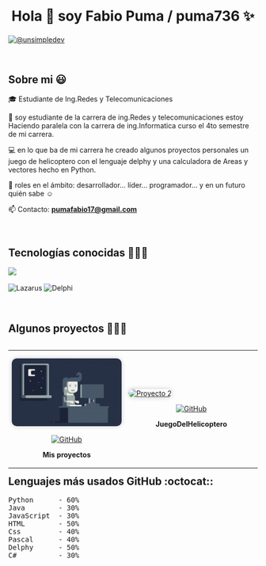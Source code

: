 <h1 align="center">Hola 👋  soy Fabio Puma / puma736 ✨ </h1> 

<p align="left">

<a href = "mailto:pumafabio17@gmail.com" target="blank"><img align="center" src="https://img.shields.io/badge/Gmail-D14836?style=for-the-badge&logo=gmail&logoColor=white" alt="@unsimpledev"  /></a>
  </p>
<br>
<h2>Sobre mi 😃</h2>
<!--Intro start-->

<p align="left">
🎓  Estudiante de Ing.Redes y Telecomunicaciones

:bust_in_silhouette: soy estudiante de la carrera de ing.Redes y telecomunicaciones  estoy Haciendo paralela con la carrera de ing.Informatica curso el 4to semestre de mi carrera.

💻 en lo que ba de mi carrera he creado algunos proyectos personales un juego de helicoptero con el lenguaje delphy y una calculadora de Areas y vectores hecho en Python.

📝 roles en el ámbito: desarrollador... líder... programador... y en un futuro quién sabe ☺️

📫 Contacto: **pumafabio17@gmail.com**
<!--Intro end-->
  </p>
<br>

<h2>Tecnologías conocidas 👨🏻‍💻</h2>

<!-- tech stack icons -->
<p align="left">
  <a href="https://skillicons.dev">
    <img src="https://skillicons.dev/icons?i=cs,java,py,css,html,js,git,github,eclipse,vscode,linux,ai,ps&perline=13" />
  </a>
</p>

<!-- Iconos personalizados: Lazarus / Pascal y Delphi -->
<p align="left">
  <img src="https://upload.wikimedia.org/wikipedia/commons/9/9c/Lazarus_Logo.svg" width="48" height="48" alt="Lazarus" title="Lazarus (Pascal)" />
  <img src="https://upload.wikimedia.org/wikipedia/commons/5/55/Delphi_Logo_12.svg" width="48" height="48" alt="Delphi" title="Delphi" />
</p>

<br>

<!-------------------------->
<div id="proyectos">
  <h2>Algunos proyectos 👨🏻‍💻</h2>

  <table align="left">
    <tr border="none">
      <td width="25%" align="center">
        <!-- Imagen del proyecto -->
        <p align="center">
          <a href="https://github.com/Puma736/MisProyectos" target="_blank" title="Ver en GitHub">
            <img src="https://raw.githubusercontent.com/AVS1508/AVS1508/master/assets/Night-Coding.gif" alt="Proyecto 1" width="250" style="border-radius:10px; box-shadow: 0 0 10px rgba(0,0,0,0.2);" />
          </a>
        </p>
        <!-- Botón de GitHub debajo -->
        <p align="center">
          <a href="https://github.com/Puma736/MisProyectos" target="_blank" title="Ver en GitHub">
            <img align="center" src="https://img.shields.io/badge/GitHub-100000?style=for-the-badge&logo=github&logoColor=white" alt="GitHub" />
          </a>
        </p>
        <p align="center">
          <strong>Mis proyectos</strong>
        </p>
      </td>
       <td width="25%" align="left">
        <p align="left"  >
          <a href="https://github.com/Puma736/OtroProyecto" target="_blank" title="Ver en GitHub">
            <img src="https://github.com/user-attachments/assets/d7b73136-7eb9-4682-b746-accb53d213a9" 
                 alt="Proyecto 2" width="350" 
                 style="border-radius:10px; box-shadow: 0 0 10px rgba(0,0,0,0.2);" />
         </a>
        </p>
        <p align="center">
          <a href="https://github.com/Puma736/MisProyectos/tree/master/JuegoDelElicoptero" target="_blank" title="Ver en GitHub">
            <img src="https://img.shields.io/badge/GitHub-100000?style=for-the-badge&logo=github&logoColor=white" alt="GitHub" />
          </a>
        </p>
        <p align="center">
          <strong>JuegoDelHelicoptero</strong></p>
      </td>
    </tr>
  </table>
</div>

<br>

<br><br>
<br>
<br><br><br>
<br><br>
<br><br>
<br><br>

<h2>Lenguajes más usados GitHub :octocat::</h2>
<pre>
Python      - 60%
Java        - 30%
JavaScript  - 30%
HTML        - 50%
Css         - 40%
Pascal      - 40%
Delphy      - 50%
C#          - 30% 
</pre>

<!--- stats (end) -->
